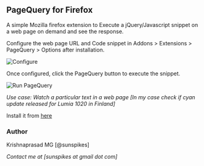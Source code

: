 ## PageQuery for Firefox

A simple Mozilla firefox extension to Execute a jQuery/Javascript snippet on a web page on demand and see the response.

Configure the web page URL and Code snippet in Addons > Extensions > PageQuery > Options after installation.

![Configure](https://raw.githubusercontent.com/sunspikes/firefox-pagequery/doc/config.png "Configure PageQuery")

Once configured, click the PageQuery button to execute the snippet.

![Run PageQuery](https://raw.githubusercontent.com/sunspikes/firefox-pagequery/doc/run.png "Run PageQuery")

_*Use case:* Watch a particular text in a web page [In my case check if cyan update released for Lumia 1020 in Finland]_

Install it from [here](https://raw.githubusercontent.com/sunspikes/firefox-pagequery/bin/pagequery.xpi)

### Author

Krishnaprasad MG [@sunspikes]

_Contact me at [sunspikes at gmail dot com]_
